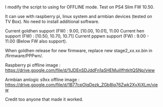 I modify the script to using for OFFLINE mode.
Test on PS4 Slim FW 10.50.

It can use with raspberry pi, linux system and armbian devices (tested on TV Box).
No need to install additional software.

Current goldhen support (FW) : 9.00, [10.00, 10.01], 11.00
Current hen support     (FW) : [10.50, 10.70, 10.71]
Current pppwn support   (FW) : 9.00 - 11.00 (Below FW also support).

When goldhen release for new firmware, replace new stage2_xx.xx.bin in /firmware/PPPwn/.

Raspberry pi offline image :
https://drive.google.com/file/d/1lJDEnSDJddFn1aSHEMuiIIfhtkltQSNp/view

Armbian amlogic s9xx offline image :
https://drive.google.com/file/d/1B77cpOlqDezk_ZGb8Iq76Zwk2XyXiXLm/view

Credit too anyone that made it worked.
